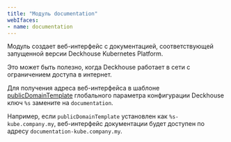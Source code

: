```yaml
---
title: "Модуль documentation"
webIfaces:
- name: documentation
---
```


Модуль создает веб-интерфейс с документацией, соответствующей запущенной версии Deckhouse Kubernetes Platform.

Это может быть полезно, когда Deckhouse работает в сети с ограничением доступа в интернет.

Для получения адреса веб-интерфейса в шаблоне [publicDomainTemplate](../../deckhouse-configure-global.html#parameters-modules-publicdomaintemplate) глобального параметра конфигурации Deckhouse ключ `%s` замените на `documentation`.

Например, если `publicDomainTemplate` установлен как `%s-kube.company.my`, веб-интерфейс документации будет доступен по адресу `documentation-kube.company.my`.
